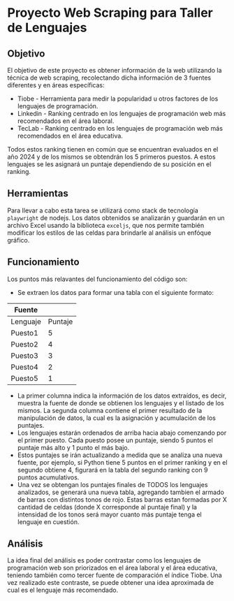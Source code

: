 # Proyecto Web Scraping para Taller de Lenguajes

## Objetivo

El objetivo de este proyecto es obtener información de la web utilizando la técnica de web scraping, recolectando dicha información de 3 fuentes diferentes y en áreas específicas:

* Tiobe - Herramienta para medir la popularidad u otros factores de los lenguajes de programación.
* Linkedin - Ranking centrado en los lenguajes de programación web más recomendados en el área laboral.
* TecLab - Ranking centrado en los lenguajes de programación web más recomendados en el área educativa.

Todos estos ranking tienen en común que se encuentran evaluados en el año 2024 y de los mismos se obtendrán los 5 primeros puestos. A estos lenguajes se les asignará un puntaje dependiendo de su posición en el ranking.

## Herramientas

Para llevar a cabo esta tarea se utilizará como stack de tecnología `playwright` de nodejs. Los datos obtenidos se analizarán y guardarán en un archivo Excel usando la biblioteca `exceljs`, que nos permite también modificar los estilos de las celdas para brindarle al análisis un enfóque gráfico.

## Funcionamiento

Los puntos más relavantes del funcionamiento del código son:

* Se extraen los datos para formar una tabla con el siguiente formato:

| Fuente   |         |
| -------- | ------- |
| Lenguaje | Puntaje |
| Puesto1  |        5|
| Puesto2  |        4|
| Puesto3  |        3|
| Puesto4  |        2|
| Puesto5  |        1|

* La primer columna indica la información de los datos extraídos, es decir, muestra la fuente de donde se obtienen los lenguajes y el listado de los mismos. La segunda columna contiene el primer resultado de la manipulación de datos, la cual es la asignación y acumulación de los puntajes.
* Los lenguajes estarán ordenados de arriba hacia abajo comenzando por el primer puesto. Cada puesto posee un puntaje, siendo 5 puntos el puntaje más alto y 1 punto el más bajo.
* Estos puntajes se irán actualizando a medida que se analiza una nueva fuente, por ejemplo, si Python tiene 5 puntos en el primer ranking y en el segundo obtiene 4, figurará en la tabla del segundo ranking con 9 puntos acumulativos.
* Una vez se obtengan los puntajes finales de TODOS los lenguajes analizados, se generará una nueva tabla, agregando tambien el armado de barras con distintos tonos de rojo. Estas barras estan formadas por X cantidad de celdas (donde X corresponde al puntaje final) y la intensidad de los tonos será mayor cuanto más puntaje tenga el lenguaje en cuestión.

## Análisis

La idea final del análisis es poder contrastar como los lenguajes de programación web son priorizados en el área laboral y el área educativa, teniendo también como tercer fuente de comparación el índice Tiobe. Una vez realizado este contraste, se puede obtener una idea aproximada de cual es el lenguaje más recomendado.
